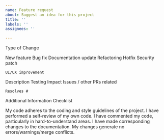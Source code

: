 ```yaml
---
name: Feature request
about: Suggest an idea for this project
title: ''
labels: ''
assignees: ''

---
```


Type of Change

New feature
Bug fix
Documentation update
Refactoring
Hotfix
Security patch

    UI/UX improvement

Description
Testing
Impact
Issues / other PRs related

    Resolves #

Additional Information
Checklist

My code adheres to the coding and style guidelines of the project.
I have performed a self-review of my own code.
I have commented my code, particularly in hard-to-understand areas.
I have made corresponding changes to the documentation.
My changes generate no errors/warnings/merge conflicts.
